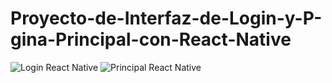 # Proyecto-de-Interfaz-de-Login-y-P-gina-Principal-con-React-Native
![Login React Native](https://github.com/KevinMT4/Proyecto-de-Interfaz-de-Login-y-P-gina-Principal-con-React-Native/assets/144923295/0672daa7-0466-4e80-a4bb-b9ad1a29f9c9)
![Principal React Native](https://github.com/KevinMT4/Proyecto-de-Interfaz-de-Login-y-P-gina-Principal-con-React-Native/assets/144923295/8bbbb3ea-6177-4054-9319-c7d387c02838)

